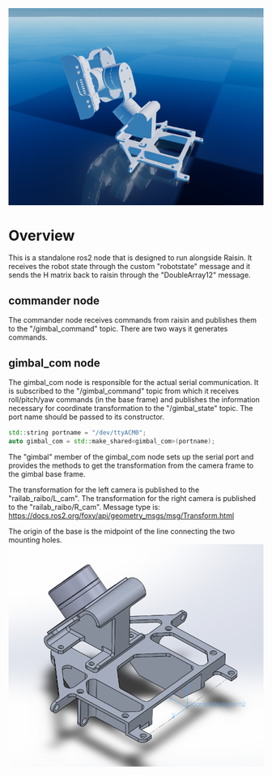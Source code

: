 ![](images/gimbal_raisim.png)
# Overview

This is a standalone ros2 node that is designed to run alongside Raisin.
It receives the robot state through the custom "robotstate" message and it sends the H matrix back to raisin through the "DoubleArray12" message.

## commander node
The commander node receives commands from raisin and publishes them to the "/gimbal_command" topic. There are two ways it generates commands.

## gimbal_com node
The gimbal_com node is responsible for the actual serial communication.
It is subscribed to the "/gimbal_command" topic from which it receives roll/pitch/yaw commands (in the base frame) and publishes the information necessary for coordinate transformation to the "/gimbal_state" topic.
The port name should be passed to its constructor.

```cpp
std::string portname = "/dev/ttyACM0";
auto gimbal_com = std::make_shared<gimbal_com>(portname);
```

The "gimbal" member of the gimbal_com node sets up the serial port and provides the methods to get the transformation from the camera frame to the gimbal base frame.

The transformation for the left camera is published to the "railab_raibo/L_cam".
The transformation for the right camera is published to the "railab_raibo/R_cam".
Message type is: https://docs.ros2.org/foxy/api/geometry_msgs/msg/Transform.html

The origin of the base is the midpoint of the line connecting the two mounting holes.
![Base Origin](images/base_origin.png)
